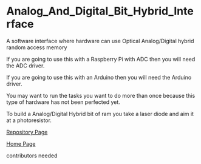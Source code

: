# Analog_And_Digital_Bit_Hybrid_Interface
A software interface where hardware can use Optical Analog/Digital hybrid random access memory

If you are going to use this with a Raspberry Pi with ADC then you will need the ADC driver.

If you are going to use this with an Arduino then you will need the Arduino driver.

You may want to run the tasks you want to do more than once because this type of hardware has not been perfected yet.

To build a Analog/Digital Hybrid bit of ram you take a laser diode and aim it at a photoresistor.

<a href="https://github.com/Daniel-Hanrahan-Tools-and-Games/Analog_And_Digital_Bit_Hybrid_Interface">Repository Page</a>

<a href="https://daniel-hanrahan-tools-and-games.github.io/">Home Page</a>

contributors needed
